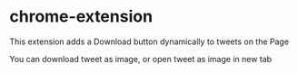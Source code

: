 # chrome-extension

This extension adds a Download button dynamically to tweets on the Page

You can download tweet as image, or open tweet as image in new tab